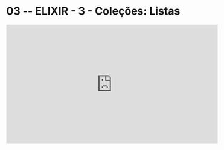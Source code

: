 # 03 -- ELIXIR - 3 - Coleções: Listas

<iframe 
        width="560" 
        height="315" 
        src="https://www.youtube.com/embed/ZOQzTu4NgWY" 
        title="YouTube video player" 
        frameborder="0" 
        allow="accelerometer; autoplay; clipboard-write; encrypted-media; gyroscope; picture-in-picture" 
        allowfullscreen
        >
</iframe>

